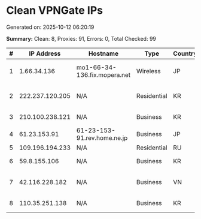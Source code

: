 # Clean VPNGate IPs
Generated on: 2025-10-12 06:20:19

**Summary:** Clean: 8, Proxies: 91, Errors: 0, Total Checked: 99

| # | IP Address | Hostname | Type | Country | Provider |
|---|------------|----------|------|---------|----------|
| 1 | 1.66.34.136 | mo1-66-34-136.fix.mopera.net | Wireless | JP | NTT DOCOMO, INC. |
| 2 | 222.237.120.205 | N/A | Residential | KR | SK Broadband Co Ltd |
| 3 | 210.100.238.121 | N/A | Business | KR | Korea Telecom |
| 4 | 61.23.153.91 | 61-23-153-91.rev.home.ne.jp | Business | JP | JCOM Co., Ltd. |
| 5 | 109.196.194.233 | N/A | Residential | RU | MTS PJSC |
| 6 | 59.8.155.106 | N/A | Business | KR | Korea Telecom |
| 7 | 42.116.228.182 | N/A | Business | VN | FPT Telecom Company |
| 8 | 110.35.251.138 | N/A | Business | KR | Gyeongbuk Cable TV |
